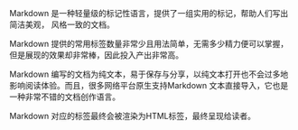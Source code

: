 Markdown 是一种轻量级的标记性语言，提供了一组实用的标记，帮助人们写出简洁美观， 风格一致的文档。

Markdown 提供的常用标签数量非常少且用法简单，无需多少精力便可以掌握，但是展现的效果却非常棒，因此投入产出非常高。

Markdown 编写的文档为纯文本，易于保存与分享，以纯文本打开也不会过多地影响阅读体验。而且，很多网络平台原生支持Markdown 文本直接导入，它也是一种非常不错的文档创作语言。 

Markdown 对应的标签最终会被渲染为HTML标签，最终呈现给读者。